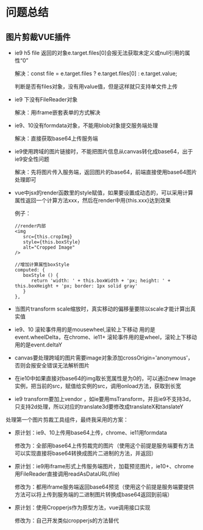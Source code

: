 # 问题总结

## 图片剪裁VUE插件

- ie9 h5 file 返回的对象e.target.files[0]会报无法获取未定义或null引用的属性“0”

  解决：const file = e.target.files ? e.target.files[0] : e.target.value;

  判断是否有files对象，没有用value值，但是这样就只支持单文件上传


- ie9 下没有FileReader对象

  解决：用iframe嵌套表单的方式解决

- ie9、10没有formdata对象，不能用blob对象提交服务端处理

  解决：直接获取base64上传服务端

- ie9使用跨域的图片链接时，不能把图片信息从canvas转化成base64，出于ie9安全性问题

  解决：先将图片传入服务端，返回图片的base64，前端直接使用base64图片处理即可


- vue中jsx的render函数里的style赋值，如果要设置成动态的，可以采用计算属性返回一个计算方法xxx，然后在render中用{this.xxx}达到效果

  例子：

  ```
  //render内部
  <img
     src={this.cropImg}
     style={this.boxStyle}
     alt="Cropped Image"
  />

  //增加计算属性boxStyle
  computed: {
     boxStyle () {
        return 'width: ' + this.boxWidth + 'px; height: ' + this.boxHeight + 'px; border: 1px solid gray'
     }
  },
  ```

- 当图片transform scale缩放时，真实移动的偏移量要除以scale才能计算出真实值

- ie9、10 滚轮事件用的是mousewheel,滚轮上下移动 用的是event.wheelDelta，在chrome、ie11+ 滚轮事件用的是wheel，滚轮上下移动用的是event.deltaY

- canvas要处理跨域的图片需要image对象添加crossOrigin='anonymous'，否则会报安全错误无法解析图片

- 在ie10中如果直接对base64的img取长宽属性是为0的，可以通过new Image实例，把当前的src，赋值给实例的src，调用onload方法，获取到长宽

- ie9 transform要加上vendor ，如ie要用msTransform，并且ie9不支持3d，只支持2d处理，所以对应的translate3d要修改成translateX和tanslateY

处理第一个图片剪裁工具组件，最终我采用的方案：

- 原计划：ie9、10上传用base64上传，chrome、ie11用formdata

  修改为：全部用base64上传剪裁完的图片（使用这个前提是服务端要有方法可以实现直接将base64转换成图片二进制的方法，并返回）

- 原计划：ie9用iframe形式上传服务端图片，加载预览图片，ie10+、chrome用FileReader直接调用readAsDataURL(file)

  修改为：都用iframe服务端返回base64预览（使用这个前提是服务端要提供方法可以将上传到服务端的二进制图片转换成base64返回到前端）

- 原计划：使用Cropperjs作为原型方法，vue调用接口实现

  修改为：自己开发类似cropperjs的方法替代